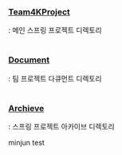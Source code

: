 ### [Team4KProject](https://github.com/AiaaS8-Team4K/MainProject/tree/main/Team4KProject)<br>
: 메인 스프링 프로젝트 디렉토리 <br>
<br>
### [Document](https://github.com/AiaaS8-Team4K/MainProject/tree/main/Document)<br>
: 팀 프로젝트 다큐먼트 디렉토리<br>
<br>
### [Archieve](https://github.com/AiaaS8-Team4K/MainProject/tree/main/Archieve)<br>
: 스프링 프로젝트 아카이브 디렉토리

minjun test